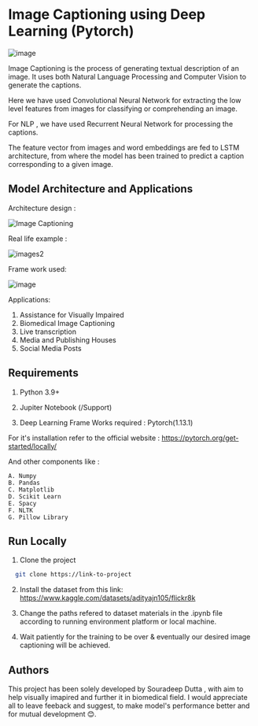 
# Image Captioning using Deep Learning (Pytorch)

![image](https://user-images.githubusercontent.com/94059815/220030537-a4e811dc-8263-4808-b878-f64829928722.png)


Image Captioning is the process of generating textual description of an image. It uses both Natural Language Processing and Computer Vision to generate the captions.

Here we have used Convolutional Neural Network for extracting the low level features from images for classifying or comprehending an image.

For NLP , we have used Recurrent Neural Network for processing the captions. 

The feature vector from images and word embeddings are fed to LSTM architecture, from where the model has been trained to predict a caption corresponding to a given  image. 
## Model Architecture and Applications 

Architecture design :

![Image Captioning](https://user-images.githubusercontent.com/94059815/220010257-2015a5a7-6798-4ac2-9ee6-cbd5905e9b63.png)

Real life example :

![images2](https://user-images.githubusercontent.com/94059815/220010299-f38f5824-f633-4cb5-9a74-ba8732735f22.jpg)

Frame work used:

![image](https://user-images.githubusercontent.com/94059815/220010401-6161c58d-88fb-42f1-9831-fe680b9f3a81.png)


Applications:
1.  Assistance for Visually Impaired
2. Biomedical Image Captioning
3. Live transcription
4. Media and Publishing Houses
5. Social Media Posts

## Requirements

1. Python 3.9+
2. Jupiter Notebook (/Support)

3. Deep Learning Frame Works required : Pytorch(1.13.1)

For it's installation refer to the official website : https://pytorch.org/get-started/locally/ 

And other components like :
    
    A. Numpy 
    B. Pandas 
    C. Matplotlib
    D. Scikit Learn
    E. Spacy 
    F. NLTK
    G. Pillow Library


    
## Run Locally

1. Clone the project

```bash
  git clone https://link-to-project
```

2. Install the dataset from this link:
https://www.kaggle.com/datasets/adityajn105/flickr8k

3. Change the paths refered to dataset materials in the .ipynb file according to running environment platform or local machine.

4. Wait patiently for the training to be over & eventually our desired image captioning will be achieved.   

## Authors

This project has been solely developed by Souradeep Dutta , with aim to help visually imapired and further it in biomedical field.
I would appreciate all to leave feeback and suggest, to make model's performance better and for mutual development 😊.

